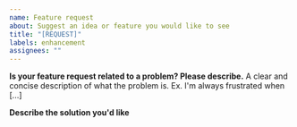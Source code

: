 ```yaml
---
name: Feature request
about: Suggest an idea or feature you would like to see
title: "[REQUEST]"
labels: enhancement
assignees: ""
---
```


**Is your feature request related to a problem? Please describe.**
A clear and concise description of what the problem is. Ex. I'm always frustrated when [...]

**Describe the solution you'd like**

<!-- What do you need help with? -->

<!---
❗️❗️ Also, please consider donating (https://opencollective.com/crossover) ❗️❗️

Donations will ensure the following:

🔨 Long term maintenance of the project
🛣 Progress on the roadmap
🐛 Quick responses to bug reports and help requests
 -->
